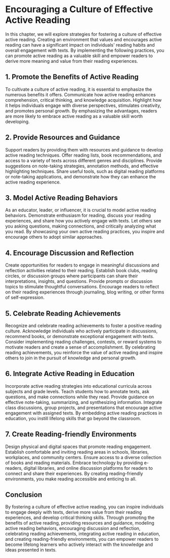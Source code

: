 Encouraging a Culture of Effective Active Reading
==========================================================

In this chapter, we will explore strategies for fostering a culture of effective active reading. Creating an environment that values and encourages active reading can have a significant impact on individuals' reading habits and overall engagement with texts. By implementing the following practices, you can promote active reading as a valuable skill and empower readers to derive more meaning and value from their reading experiences.

**1.** **Promote the Benefits of Active Reading**
-------------------------------------------------

To cultivate a culture of active reading, it is essential to emphasize the numerous benefits it offers. Communicate how active reading enhances comprehension, critical thinking, and knowledge acquisition. Highlight how it helps individuals engage with diverse perspectives, stimulates creativity, and promotes personal growth. By emphasizing the advantages, readers are more likely to embrace active reading as a valuable skill worth developing.

**2.** **Provide Resources and Guidance**
-----------------------------------------

Support readers by providing them with resources and guidance to develop active reading techniques. Offer reading lists, book recommendations, and access to a variety of texts across different genres and disciplines. Provide suggestions on note-taking strategies, annotation methods, and effective highlighting techniques. Share useful tools, such as digital reading platforms or note-taking applications, and demonstrate how they can enhance the active reading experience.

**3.** **Model Active Reading Behaviors**
-----------------------------------------

As an educator, leader, or influencer, it is crucial to model active reading behaviors. Demonstrate enthusiasm for reading, discuss your reading experiences, and share how you actively engage with texts. Let others see you asking questions, making connections, and critically analyzing what you read. By showcasing your own active reading practices, you inspire and encourage others to adopt similar approaches.

**4.** **Encourage Discussion and Reflection**
----------------------------------------------

Create opportunities for readers to engage in meaningful discussions and reflection activities related to their reading. Establish book clubs, reading circles, or discussion groups where participants can share their interpretations, insights, and questions. Provide prompts or discussion topics to stimulate thoughtful conversations. Encourage readers to reflect on their reading experiences through journaling, blog writing, or other forms of self-expression.

**5.** **Celebrate Reading Achievements**
-----------------------------------------

Recognize and celebrate reading achievements to foster a positive reading culture. Acknowledge individuals who actively participate in discussions, recommend books, or demonstrate exceptional engagement with texts. Consider implementing reading challenges, contests, or reward systems to motivate readers and create a sense of accomplishment. By celebrating reading achievements, you reinforce the value of active reading and inspire others to join in the pursuit of knowledge and personal growth.

**6.** **Integrate Active Reading in Education**
------------------------------------------------

Incorporate active reading strategies into educational curricula across subjects and grade levels. Teach students how to annotate texts, ask questions, and make connections while they read. Provide guidance on effective note-taking, summarizing, and synthesizing information. Integrate class discussions, group projects, and presentations that encourage active engagement with assigned texts. By embedding active reading practices in education, you instill lifelong skills that go beyond the classroom.

**7.** **Create Reading-friendly Environments**
-----------------------------------------------

Design physical and digital spaces that promote reading engagement. Establish comfortable and inviting reading areas in schools, libraries, workplaces, and community centers. Ensure access to a diverse collection of books and reading materials. Embrace technology by providing e-readers, digital libraries, and online discussion platforms for readers to connect and share their experiences. By creating reading-friendly environments, you make reading accessible and enticing to all.

**Conclusion**
--------------

By fostering a culture of effective active reading, you can inspire individuals to engage deeply with texts, derive more value from their reading experiences, and develop critical thinking skills. Through promoting the benefits of active reading, providing resources and guidance, modeling active reading behaviors, encouraging discussion and reflection, celebrating reading achievements, integrating active reading in education, and creating reading-friendly environments, you can empower readers to become lifelong learners who actively interact with the knowledge and ideas presented in texts.
